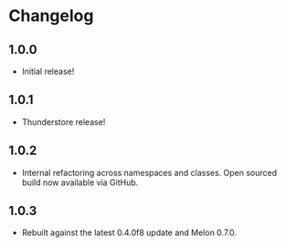 # Changelog

## 1.0.0
- Initial release!

## 1.0.1
- Thunderstore release!

## 1.0.2
- Internal refactoring across namespaces and classes. Open sourced build now available via GitHub.

## 1.0.3
- Rebuilt against the latest 0.4.0f8 update and Melon 0.7.0.